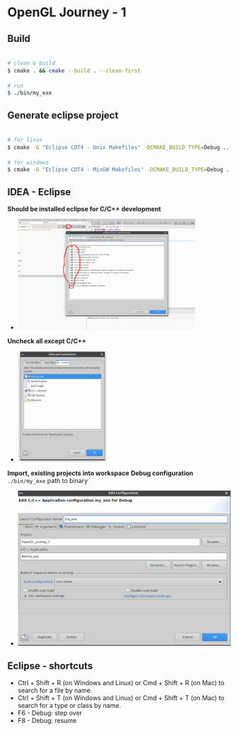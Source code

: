# OpenGL Journey - 1

## Build

```bash

# clean & build
$ cmake . && cmake --build . --clean-first

# run
$ ./bin/my_exe

```

## Generate eclipse project

```bash

# for linux
$ cmake -G "Eclipse CDT4 - Unix Makefiles" -DCMAKE_BUILD_TYPE=Debug ..

# for windows
$ cmake -G "Eclipse CDT4 - MinGW Makefiles" -DCMAKE_BUILD_TYPE=Debug ..

```

## IDEA - Eclipse

**Should be installed eclipse for C/C++ development**
- <img src="./_for_readme/eclipse1.png" alt="My Image" width="400" height="250" />
**Uncheck all except C/C++**
- <img src="./_for_readme/eclipse2.png" alt="My Image" width="200" height="250" />
**Import, existing projects into workspace**
**Debug configuration** `./bin/my_exe` path to binary
- <img src="./_for_readme/eclipse3.png" alt="My Image" width="550" height="350" />


## Eclipse - shortcuts
- Ctrl + Shift + R (on Windows and Linux) or Cmd + Shift + R (on Mac) to search for a file by name.
- Ctrl + Shift + T (on Windows and Linux) or Cmd + Shift + T (on Mac) to search for a type or class by name.
- F6 - Debug: step over
- F8 - Debug: resume